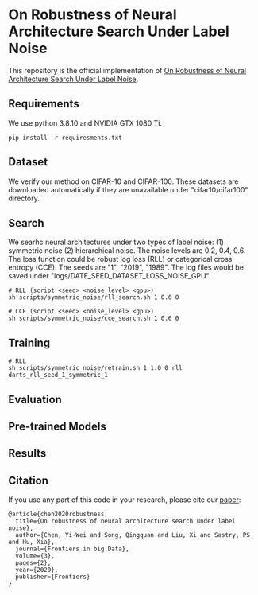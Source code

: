 # On Robustness of Neural Architecture Search Under Label Noise
This repository is the official implementation of [On Robustness of Neural Architecture Search Under Label Noise](https://doi.org/10.3389/fdata.2020.00002).



## Requirements
We use python 3.8.10 and NVIDIA GTX 1080 Ti.
```setup
pip install -r requiresments.txt
```


## Dataset
We verify our method on CIFAR-10 and CIFAR-100.
These datasets are downloaded automatically if they are unavailable under "cifar10/cifar100" directory. 


## Search
We searhc neural architectures under two types of label noise: (1) symmetric noise (2) hierarchical noise.
The noise levels are 0.2, 0.4, 0.6.
The loss function could be robust log loss (RLL) or categorical cross entropy (CCE).
The seeds are "1", "2019", "1989".
The log files would be saved under "logs/DATE_SEED_DATASET_LOSS_NOISE_GPU".

```search
# RLL (script <seed> <noise_level> <gpu>) 
sh scripts/symmetric_noise/rll_search.sh 1 0.6 0

# CCE (script <seed> <noise_level> <gpu>)
sh scripts/symmetric_noise/cce_search.sh 1 0.6 0
```


## Training
```train
# RLL
sh scripts/symmetric_noise/retrain.sh 1 1.0 0 rll darts_rll_seed_1_symmetric_1
```

## Evaluation

## Pre-trained Models

## Results


## Citation
If you use any part of this code in your research, please cite our [paper](https://doi.org/10.3389/fdata.2020.00002):
```
@article{chen2020robustness,
  title={On robustness of neural architecture search under label noise},
  author={Chen, Yi-Wei and Song, Qingquan and Liu, Xi and Sastry, PS and Hu, Xia},
  journal={Frontiers in big Data},
  volume={3},
  pages={2},
  year={2020},
  publisher={Frontiers}
}
```
